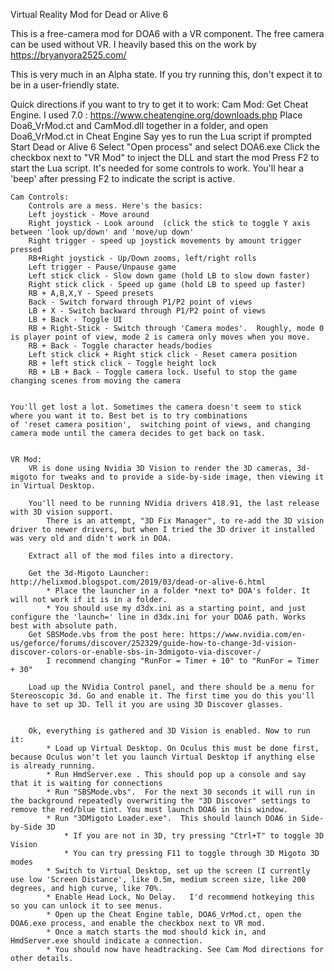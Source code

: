 Virtual Reality Mod for Dead or Alive 6

This is a free-camera mod for DOA6 with a VR component. The free camera can be used without VR.
I heavily based this on the work by https://bryanyora2525.com/

This is very much in an Alpha state. If you try running this, don't expect it to be in a user-friendly state.


Quick directions if you want to try to get it to work:
    Cam Mod:
        Get Cheat Engine. I used 7.0 : https://www.cheatengine.org/downloads.php
        Place Doa6_VrMod.ct and CamMod.dll together in a folder, and open Doa6_VrMod.ct in Cheat Engine
            Say yes to run the Lua script if prompted
        Start Dead or Alive 6
        Select "Open process" and select DOA6.exe
        Click the checkbox next to "VR Mod" to inject the DLL and start the mod
        Press F2 to start the Lua script. It's needed for some controls to work. You'll hear a 'beep' after pressing F2 to indicate the script is active.
        
    Cam Controls:
        Controls are a mess. Here's the basics:
        Left joystick - Move around
        Right joystick - Look around  (click the stick to toggle Y axis between 'look up/down' and 'move/up down'
        Right trigger - speed up joystick movements by amount trigger pressed
        RB+Right joystick - Up/Down zooms, left/right rolls
        Left trigger - Pause/Unpause game
        Left stick click - Slow down game (hold LB to slow down faster)
        Right stick click - Speed up game (hold LB to speed up faster)
        RB + A,B,X,Y - Speed presets
        Back - Switch forward through P1/P2 point of views
        LB + X - Switch backward through P1/P2 point of views
        LB + Back - Toggle UI
        RB + Right-Stick - Switch through 'Camera modes'.  Roughly, mode 0 is player point of view, mode 2 is camera only moves when you move.
        RB + Back - Toggle character heads/bodies
        Left stick click + Right stick click - Reset camera position
        RB + left stick click - Toggle height lock
        RB + LB + Back - Toggle camera lock. Useful to stop the game changing scenes from moving the camera
        
        
    You'll get lost a lot. Sometimes the camera doesn't seem to stick where you want it to. Best bet is to try combinations
    of 'reset camera position',  switching point of views, and changing camera mode until the camera decides to get back on task.

    
    VR Mod:
        VR is done using Nvidia 3D Vision to render the 3D cameras, 3d-migoto for tweaks and to provide a side-by-side image, then viewing it in Virtual Desktop.
        
        You'll need to be running NVidia drivers 418.91, the last release with 3D vision support.
            There is an attempt, "3D Fix Manager", to re-add the 3D vision driver to newer drivers, but when I tried the 3D driver it installed was very old and didn't work in DOA.

        Extract all of the mod files into a directory. 
        
        Get the 3d-Migoto Launcher: http://helixmod.blogspot.com/2019/03/dead-or-alive-6.html
            * Place the launcher in a folder *next to* DOA's folder. It will not work if it is in a folder.
            * You should use my d3dx.ini as a starting point, and just configure the 'launch=' line in d3dx.ini for your DOA6 path. Works best with absolute path.
        Get SBSMode.vbs from the post here: https://www.nvidia.com/en-us/geforce/forums/discover/252329/guide-how-to-change-3d-vision-discover-colors-or-enable-sbs-in-3dmigoto-via-discover-/
            I recommend changing "RunFor = Timer + 10" to "RunFor = Timer + 30"
            
        Load up the NVidia Control panel, and there should be a menu for Stereoscopic 3d. Go and enable it. The first time you do this you'll have to set up 3D. Tell it you are using 3D Discover glasses.
        
        
        Ok, everything is gathered and 3D Vision is enabled. Now to run it:
            * Load up Virtual Desktop. On Oculus this must be done first, because Oculus won't let you launch Virtual Desktop if anything else is already running.
            * Run HmdServer.exe . This should pop up a console and say that it is waiting for connections
            * Run "SBSMode.vbs".  For the next 30 seconds it will run in the background repeatedly overwriting the "3D Discover" settings to remove the red/blue tint. You must launch DOA6 in this window.
            * Run "3DMigoto Loader.exe".  This should launch DOA6 in Side-by-Side 3D
                * If you are not in 3D, try pressing "Ctrl+T" to toggle 3D Vision
                * You can try pressing F11 to toggle through 3D Migoto 3D modes
            * Switch to Virtual Desktop, set up the screen (I currently use low 'Screen Distance', like 0.5m, medium screen size, like 200 degrees, and high curve, like 70%.
            * Enable Head Lock, No Delay.   I'd recommend hotkeying this so you can unlock it to see menus.
            * Open up the Cheat Engine table, DOA6_VrMod.ct, open the DOA6.exe process, and enable the checkbox next to VR mod.
            * Once a match starts the mod should kick in, and HmdServer.exe should indicate a connection.
            * You should now have headtracking. See Cam Mod directions for other details.
